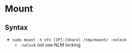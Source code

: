 # Mount

## Syntax

- `sudo mount -t nfs [IP]:[Share] /tmp/mount/ -nolock`
  - `-nolock` not use NLM locking
